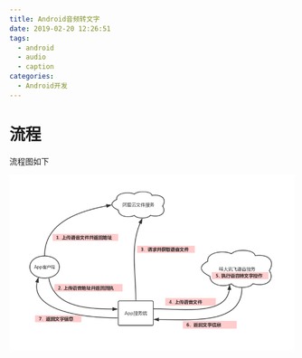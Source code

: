 ```yaml
---
title: Android音频转文字
date: 2019-02-20 12:26:51
tags:
  - android
  - audio
  - caption
categories:
  - Android开发
---
```


# 流程

流程图如下

![Android构建流程](/images/flow-audio-to-caption.png)


